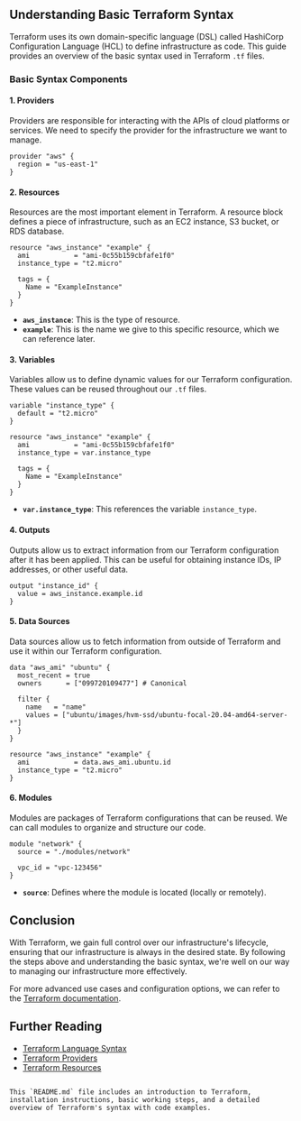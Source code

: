 ## Understanding Basic Terraform Syntax


Terraform uses its own domain-specific language (DSL) called HashiCorp Configuration Language (HCL) to define infrastructure as code. This guide provides an overview of the basic syntax used in Terraform `.tf` files.

### Basic Syntax Components

#### 1. **Providers**

Providers are responsible for interacting with the APIs of cloud platforms or services. We need to specify the provider for the infrastructure we want to manage.

```hcl
provider "aws" {
  region = "us-east-1"
}
```

#### 2. **Resources**

Resources are the most important element in Terraform. A resource block defines a piece of infrastructure, such as an EC2 instance, S3 bucket, or RDS database.

```hcl
resource "aws_instance" "example" {
  ami           = "ami-0c55b159cbfafe1f0"
  instance_type = "t2.micro"

  tags = {
    Name = "ExampleInstance"
  }
}
```

- **`aws_instance`**: This is the type of resource.
- **`example`**: This is the name we give to this specific resource, which we can reference later.

#### 3. **Variables**

Variables allow us to define dynamic values for our Terraform configuration. These values can be reused throughout our `.tf` files.

```hcl
variable "instance_type" {
  default = "t2.micro"
}

resource "aws_instance" "example" {
  ami           = "ami-0c55b159cbfafe1f0"
  instance_type = var.instance_type

  tags = {
    Name = "ExampleInstance"
  }
}
```

- **`var.instance_type`**: This references the variable `instance_type`.

#### 4. **Outputs**

Outputs allow us to extract information from our Terraform configuration after it has been applied. This can be useful for obtaining instance IDs, IP addresses, or other useful data.

```hcl
output "instance_id" {
  value = aws_instance.example.id
}
```

#### 5. **Data Sources**

Data sources allow us to fetch information from outside of Terraform and use it within our Terraform configuration.

```hcl
data "aws_ami" "ubuntu" {
  most_recent = true
  owners      = ["099720109477"] # Canonical

  filter {
    name   = "name"
    values = ["ubuntu/images/hvm-ssd/ubuntu-focal-20.04-amd64-server-*"]
  }
}

resource "aws_instance" "example" {
  ami           = data.aws_ami.ubuntu.id
  instance_type = "t2.micro"
}
```

#### 6. **Modules**

Modules are packages of Terraform configurations that can be reused. We can call modules to organize and structure our code.

```hcl
module "network" {
  source = "./modules/network"

  vpc_id = "vpc-123456"
}
```

- **`source`**: Defines where the module is located (locally or remotely).

## Conclusion

With Terraform, we gain full control over our infrastructure's lifecycle, ensuring that our infrastructure is always in the desired state. By following the steps above and understanding the basic syntax, we're well on our way to managing our infrastructure more effectively.

For more advanced use cases and configuration options, we can refer to the [Terraform documentation](https://www.terraform.io/docs/index.html).

## Further Reading

- [Terraform Language Syntax](https://www.terraform.io/docs/language/syntax/index.html)
- [Terraform Providers](https://www.terraform.io/docs/language/providers/index.html)
- [Terraform Resources](https://www.terraform.io/docs/language/resources/index.html)
```

This `README.md` file includes an introduction to Terraform, installation instructions, basic working steps, and a detailed overview of Terraform's syntax with code examples.
